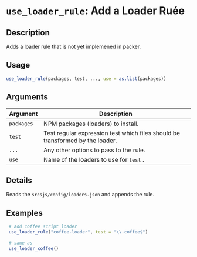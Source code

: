 # `use_loader_rule`: Add a Loader Ruée

## Description


 Adds a loader rule that is not yet implemened in packer.


## Usage

```r
use_loader_rule(packages, test, ..., use = as.list(packages))
```


## Arguments

Argument      |Description
------------- |----------------
```packages```     |     NPM packages (loaders) to install.
```test```     |     Test regular expression test which files should be transformed by the loader.
```...```     |     Any other options to pass to the rule.
```use```     |     Name of the loaders to use for `test` .

## Details


 Reads the `srcsjs/config/loaders.json` and appends the rule.


## Examples

```r 
 # add coffee script loader
 use_loader_rule("coffee-loader", test = "\\.coffee$") 
 
 # same as
 use_loader_coffee() 
 
 ``` 

